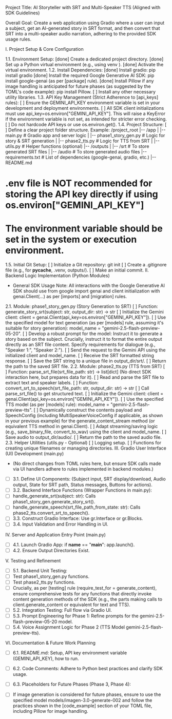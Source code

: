 Project Title: AI Storyteller with SRT and Multi-Speaker TTS (Aligned with SDK Guidelines)

Overall Goal: Create a web application using Gradio where a user can input a subject, get an AI-generated story in SRT format, and then convert that SRT into a multi-speaker audio narration, adhering to the provided SDK usage rules.

I. Project Setup & Core Configuration

1.1. Environment Setup:
[done] Create a dedicated project directory.
[done] Set up a Python virtual environment (e.g., using venv ).
[done] Activate the virtual environment.
1.2. Install Dependencies:
[done] Install gradio: pip install gradio
[done] Install the required Google Generative AI SDK: pip install google-genai (as per [package] rule).
[done] Install Pillow if any image handling is anticipated for future phases (as suggested by the TOML's code example): pip install Pillow.
[ ] Install any other necessary utility libraries.
1.3. API Key Management (Strict Adherence to [api_keys] rules):
[ ] Ensure the GEMINI_API_KEY environment variable is set in your development and deployment environments.
[ ] All SDK client initializations must use api_key=os.environ["GEMINI_API_KEY"]. This will raise a KeyError if the environment variable is not set, as intended for stricter error checking.
[ ] Do not hardcode API keys or use os.environ.get().
1.4. Project Structure:
[ ] Define a clear project folder structure. Example:
/project_root
|-- /app
|   |-- main.py             # Gradio app and server logic
|   |-- phase1_story_gen.py # Logic for story & SRT generation
|   |-- phase2_tts.py       # Logic for TTS from SRT
|   |-- utils.py            # Helper functions (optional)
|-- /outputs
|   |-- /srt                # To store generated SRT files
|   |-- /audio              # To store generated audio files
|-- requirements.txt        # List of dependencies (google-genai, gradio, etc.)
|-- README.md
# .env file is NOT recommended for storing the API key directly if using os.environ["GEMINI_API_KEY"]
# The environment variable should be set in the system or execution environment.
1.5. Initial Git Setup:
[ ] Initialize a Git repository: git init
[ ] Create a .gitignore file (e.g., for __pycache__, .venv, outputs/).
[ ] Make an initial commit.
II. Backend Logic Implementation (Python Modules)
* General SDK Usage Note: All interactions with the Google Generative AI SDK should use from google import genai and client initialization with genai.Client(...) as per [imports] and [migration] rules.

2.1. Module: phase1_story_gen.py (Story Generation to SRT)
[ ] Function: generate_story_srt(subject: str, output_dir: str) -> str
[ ] Initialize the Gemini client: client = genai.Client(api_key=os.environ["GEMINI_API_KEY"]).
[ ] Use the specified model for text generation (as per [models] rule, assuming it's suitable for story generation): model_name = "gemini-2.5-flash-preview-05-20".
[ ] Develop a robust prompt for the model:
Instruct it to generate a story based on the subject.
Crucially, instruct it to format the entire output directly as an SRT file content.
Specify requirements for dialogue (e.g., "Speaker 1:", "Speaker 2:").
[ ] Send the request to the Gemini API using the initialized client and model_name.
[ ] Receive the SRT formatted string response.
[ ] Save the SRT string to a unique file in output_dir/srt/.
[ ] Return the path to the saved SRT file.
2.2. Module: phase2_tts.py (TTS from SRT)
[ ] Function: parse_srt_file(srt_file_path: str) -> list[dict] (No direct SDK interaction here, but prepares data for it).
[ ] Read and parse the SRT file to extract text and speaker labels.
[ ] Function: convert_srt_to_speech(srt_file_path: str, output_dir: str) -> str
[ ] Call parse_srt_file() to get structured text.
[ ] Initialize the Gemini client: client = genai.Client(api_key=os.environ["GEMINI_API_KEY"]).
[ ] Use the specified TTS model (as per [models] rule): model_name = "gemini-2.5-flash-preview-tts".
[ ] Dynamically construct the contents payload and SpeechConfig (including MultiSpeakerVoiceConfig if applicable, as shown in your previous example) for the generate_content_stream method (or equivalent TTS method in genai.Client).
[ ] Adapt streaming/saving logic (e.g., save_binary_file, convert_to_wav) using the client and model_name.
[ ] Save audio to output_dir/audio/.
[ ] Return the path to the saved audio file.
2.3. Helper Utilities (utils.py - Optional)
[ ] Logging setup.
[ ] Functions for creating unique filenames or managing directories.
III. Gradio User Interface (UI) Development (main.py)
* (No direct changes from TOML rules here, but ensure SDK calls made via UI handlers adhere to rules implemented in backend modules.)
* [ ] 3.1. Define UI Components: (Subject input, SRT display/download, Audio output, State for SRT path, Status messages, Buttons for actions).
* [ ] 3.2. Backend Interface Functions (Wrapper Functions in main.py):
* [ ] handle_generate_srt(subject: str): Calls phase1_story_gen.generate_story_srt().
* [ ] handle_generate_speech(srt_file_path_from_state: str): Calls phase2_tts.convert_srt_to_speech().
* [ ] 3.3. Construct Gradio Interface: Use gr.Interface or gr.Blocks.
* [ ] 3.4. Input Validation and Error Handling in UI.

IV. Server and Application Entry Point (main.py)
* [ ] 4.1. Launch Gradio App: if __name__ == "__main__": app.launch().
* [ ] 4.2. Ensure Output Directories Exist.

V. Testing and Refinement
* [ ] 5.1. Backend Unit Testing:
* [ ] Test phase1_story_gen.py functions.
* [ ] Test phase2_tts.py functions.
* [ ] Crucially, as per [testing] rule (require_test_for = generate_content), ensure comprehensive tests for any functions that directly invoke content generation methods of the SDK (e.g., the parts making calls to client.generate_content or equivalent for text and TTS).
* [ ] 5.2. Integration Testing: Full flow via Gradio UI.
* [ ] 5.3. Prompt Engineering for Phase 1: Refine prompts for the gemini-2.5-flash-preview-05-20 model.
* [ ] 5.4. Voice Assignment Logic for Phase 2 (TTS Model gemini-2.5-flash-preview-tts).

VI. Documentation & Future Work Planning
* [ ] 6.1. README.md: Setup, API key environment variable (GEMINI_API_KEY), how to run.
* [ ] 6.2. Code Comments: Adhere to Python best practices and clarify SDK usage.
* [ ] 6.3. Placeholders for Future Phases (Phase 3, Phase 4):
* [ ] If image generation is considered for future phases, ensure to use the specified model models/imagen-3.0-generate-002 and follow the practices shown in the [code_example] section of your TOML file, including Pillow for image handling.

